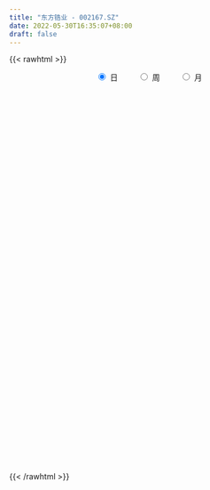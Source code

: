 ```yaml
---
title: "东方锆业 - 002167.SZ"
date: 2022-05-30T16:35:07+08:00
draft: false
---
```

{{< rawhtml >}}
    <div style="text-align: center">
        <label style="padding: 1rem;"><input style="margin-right: .5rem" type="radio" name="period" value="D" checked onclick="period_change(this)">日</label>
        <label style="padding: 1rem;"><input style="margin-right: .5rem" type="radio" name="period" value="W" onclick="period_change(this)">周</label>
        <label style="padding: 1rem;"><input style="margin-right: .5rem" type="radio" name="period" value="M" onclick="period_change(this)">月</label>
    </div>
    <div id="chart" style="height: 700px;"></div> 
    <script type="text/javascript">
        const D_v = [102888.5,166333.64,176492.17,161740.41,139243.75,132985.77,102648.41,131765.0,191194.33,110399.67,201382.57,309580.08,151859.54,124216.53,120190.53,452642.94,272900.36,184496.54,186409.84,132352.31,93066.01,156904.34,634974.0,771284.91,671378.03,530624.23,393101.54,263994.56,249555.63,455859.1,361084.21,291748.45,331563.28,478961.79,429939.29,344695.85,555218.4,614069.0,367512.76,248855.51,296310.24,322291.29,418579.46,448063.97,549780.6800000001,355819.23,643267.79,948718.54,747609.97,528162.33,406086.39,500642.64,445987.63,459347.58,629288.12,709796.47,909639.17,818984.4399999999,688096.58,689100.3,568799.0,452864.45,550611.9,373257.15,463519.18,315234.47,365603.56,281357.01,589001.0699999999,413391.01,501440.87,762750.11,618755.71,490587.25,582732.33,800293.99,1027914.1800000001,774373.75,484227.54,647903.27,670968.37,684960.03,600702.21,644616.62,552519.74,788054.67,772547.9,797924.24,1022706.1800000001,892520.02,545033.04,370572.89,380624.81,297862.68,292275.04,376428.86,413428.56,201909.38,186318.34,158510.78,195058.6,300105.47,252634.02,237151.75,280339.45,194611.69,253277.02,199855.97,263015.88,153372.92,182676.07,159468.5,131758.87,102437.94,160752.8,127444.17,144528.49,154720.41,136064.06,139987.75,125144.0,135904.15,188359.63,181648.97,144174.86,271089.33,337195.71,250425.83,232638.33,366417.35,273541.38,225761.52,166945.12,214007.59,190507.12,237823.61,232679.49,209532.76,171580.46,171067.3,127809.77,153554.23,175379.27,157888.69,181831.39,154991.91,178730.09,102230.77,182963.51,170545.13,89143.58,118388.22,96632.91,97978.15,78001.45,91258.96,123003.23,71509.35,117771.94,93208.19,75586.82,157199.91,130767.11,96437.76,91223.4,78864.22,118971.32,117130.38,67668.07,81645.68,88559.38,64833.27,61512.38,68400.12,101915.03,108325.37,123151.62,109832.89,110394.67,80319.46,73528.1,158978.32,104192.44,80279.0,153891.23,154803.88,180022.9,335250.33,192390.32,169499.48,112620.6,130422.69,174993.23,184315.24,129340.29,198949.2,182681.42,140046.57,102595.63,89370.76,154020.36,193158.06,153249.0,85502.98,91031.14,74143.57,83027.69,105343.0,103028.53,86331.97,68813.5,90186.34,70823.06,83692.05,80992.5,266419.4,186332.2,105670.94,89521.26,137836.07,105309.5,302177.37,164042.82,238288.19,233078.5,249561.8,121016.02,162670.43,152999.2,139731.3,198147.71,140038.24,127079.73,100654.0,107497.84,136754.36,140098.2,89670.32,67217.06,77657.36,104496.14,74306.87,83575.92,118938.43,363645.86,240932.41,126215.18,114892.0,90842.92,78582.5]
const D_histogram = [0.0,-0.007019943,-0.0014632609,0.0084973678,0.0117423119,0.0086665968,0.0043234026,-0.003149106,0.0050466597,0.0085819722,0.0121821992,0.0251792673,0.0248202545,0.0198812183,0.0173905245,0.0375851631,0.0466035158,0.04484693,0.0337739828,0.025023325,0.0117481574,0.0128988372,0.0504432345,0.112544459,0.1444058086,0.1559522123,0.1372122808,0.1065408712,0.0665651767,0.0482286788,0.0130358614,-0.0079326572,-0.0118484334,-0.0048436046,0.009926236,0.00260091,0.0264772041,0.0437091985,0.039819307,0.0151456652,0.0029547966,-0.0014179573,0.0172109363,0.0434974427,0.051408465,0.0479083875,0.0909371782,0.1536465145,0.1261363381,0.0655691399,0.0447439258,0.061943285,0.0566223687,0.0564813566,0.0952035595,0.1343395968,0.1930752605,0.2210095605,0.2149065421,0.1802797638,0.1374754404,0.0889234228,-0.0068373537,-0.0805652492,-0.1070786738,-0.1393792962,-0.1854216527,-0.1925684673,-0.1528247537,-0.1313747961,-0.1017943704,-0.044824034,-0.0246246794,-0.0354953657,-0.0403005025,-0.0001168192,-0.0525420987,-0.1224924863,-0.1567233374,-0.1389726376,-0.091169213,-0.0459727631,-0.011694749,0.0114168391,0.0237392523,0.0190265023,0.0076691867,-0.0206766336,-0.0064451509,-0.0728338862,-0.1797258355,-0.2581280826,-0.3395023003,-0.3653692421,-0.3625528566,-0.3359742125,-0.2906621518,-0.252551973,-0.2056999131,-0.1738629647,-0.1271828083,-0.0739945689,-0.0487028814,-0.0204130348,-0.0223129538,-0.0072468887,0.0087453828,0.0014855496,-0.0320964218,-0.0414142478,-0.0234537509,-0.0282125677,-0.029028697,-0.0227974447,-0.032845375,-0.0244154192,-0.0143627965,-0.0069782401,0.0060209378,0.0243967969,0.0304456949,0.0220000408,0.0412381434,0.057580106,0.0768625045,0.1082890903,0.1479858777,0.1617300576,0.1715202472,0.1938824209,0.1867724197,0.1719858589,0.1502182181,0.1274263962,0.1138314647,0.095605187,0.065002793,0.0549027815,0.0427413515,0.0368479135,0.0280881482,0.0249469505,0.006928047,-0.0028945312,-0.0223745379,-0.0519408765,-0.0638246501,-0.0721531946,-0.0725469293,-0.0926701787,-0.0990045085,-0.0852895006,-0.0722960603,-0.0628239515,-0.0508068869,-0.038985202,-0.0424948969,-0.0349115128,-0.0283512845,-0.0271788666,-0.0249157014,-0.0041617819,0.0028526026,-0.0010334243,-0.0006965479,-0.0015579692,-0.0101416954,-0.0294742909,-0.0429762656,-0.042445323,-0.0541097403,-0.0554524085,-0.0648068949,-0.0619523555,-0.0354994571,-0.0121539511,0.0214495021,0.046908469,0.0639065846,0.0681831108,0.070488172,0.0878686578,0.0938032677,0.0926771022,0.0990985412,0.0930955919,0.0934476635,0.0860643173,0.0797670401,0.074936975,0.0647271671,0.0585530723,0.0519078031,0.0337100791,0.0129776826,-0.0216878591,-0.0459890011,-0.0413553849,-0.0404326729,-0.0507265726,-0.0910081235,-0.1037321138,-0.0938128835,-0.0783037813,-0.067583718,-0.0641023179,-0.0607271336,-0.0568188701,-0.0469082691,-0.0381153722,-0.0393315692,-0.0262462203,-0.0201393138,-0.0122988262,0.0000743167,0.0197450631,0.0224919776,0.0023107444,0.0032727979,0.010409219,0.0222941397,0.0364814879,0.0493705502,0.07597392,0.0674857414,0.0194250648,-0.0120349654,-0.0709803668,-0.128585033,-0.1367260081,-0.1169547701,-0.0881166946,-0.0612883713,-0.0484735977,-0.0226673536,-0.0027829828,0.0155445272,0.027432803,0.035875717,0.0441874918,0.0557097019,0.0621313971,0.0693451792,0.0873682186,0.12123319,0.111283697,0.1054107327,0.1015222991,0.0892775295,0.0779771696]
const D_fast = [0.0,-0.0087749288,-0.0035840618,0.0085009087,0.0146814308,0.0137723649,0.0105100214,0.0022502363,0.0117076669,0.0173884725,0.0240342493,0.0433261342,0.049172185,0.0492034534,0.0510603908,0.0806513201,0.1013205517,0.1107756984,0.108146247,0.1056514204,0.0953132922,0.0996886813,0.1498438872,0.2400812265,0.3080440282,0.358578485,0.3741416237,0.3701054319,0.3467710316,0.3404917034,0.3085578514,0.2856061684,0.2787282838,0.2845222115,0.3017736111,0.2950985126,0.3255941077,0.3537534018,0.359818337,0.3389311115,0.327478942,0.3227516988,0.3456833266,0.3828441936,0.4036073322,0.4120843515,0.4778474367,0.5789684016,0.5829923097,0.5388173966,0.5291781639,0.5618633443,0.5706980202,0.5846773473,0.64720044,0.7199213766,0.8269258554,0.9101125455,0.9577361627,0.9681793252,0.959743862,0.9334227001,0.8359525852,0.7420833774,0.6888002843,0.6216548378,0.5292570682,0.4739681368,0.4755056619,0.4641119205,0.4682437536,0.5140080815,0.5280512663,0.5083067385,0.4934264761,0.5335809545,0.4680201504,0.3674466412,0.2940349558,0.2770424962,0.3020536176,0.3357568766,0.3671112035,0.3930770014,0.4113342277,0.4113781032,0.4019380843,0.3684231056,0.3810433005,0.2964460937,0.1446226856,0.0016884179,-0.164561375,-0.2817706273,-0.3695924559,-0.4270073649,-0.4543608422,-0.4793886566,-0.483961575,-0.4955903678,-0.4807059134,-0.4460163163,-0.4329003491,-0.4097137612,-0.4171919187,-0.4039375757,-0.3857589586,-0.3926474044,-0.4342534812,-0.4539248692,-0.44182781,-0.4536397687,-0.4617130723,-0.4611811811,-0.4794404552,-0.4771143542,-0.4706524305,-0.4650124342,-0.4505080219,-0.4260329635,-0.4123726419,-0.4153182857,-0.3857706472,-0.3550336582,-0.3165356336,-0.2580367752,-0.1813435183,-0.127166824,-0.0744965726,-0.0036637937,0.03591931,0.0641292139,0.0799161277,0.0889809048,0.1038438395,0.1095188586,0.0951671629,0.0987928467,0.0973167546,0.1006352949,0.0988975667,0.1019931066,0.0857062149,0.0751600039,0.0500863628,0.007534805,-0.0203051312,-0.0466719743,-0.0652024414,-0.1084932353,-0.1395786923,-0.1471860596,-0.1522666344,-0.1585005134,-0.1591851706,-0.1571097861,-0.1712432052,-0.1723876994,-0.1729152922,-0.178537591,-0.1825033511,-0.1627898771,-0.1550623419,-0.1592067249,-0.1590439854,-0.1602948991,-0.1714140491,-0.1981152174,-0.2223612585,-0.2324416466,-0.257633499,-0.2728392693,-0.2983954795,-0.311029029,-0.2934509948,-0.2731439766,-0.2341781478,-0.1969920637,-0.164017302,-0.142694998,-0.1227678938,-0.0834202436,-0.0540348168,-0.0319917068,-0.0007956324,0.0164753162,0.0401893037,0.0543220369,0.0679665197,0.0818706983,0.0878426822,0.0963068555,0.1026385371,0.0928683328,0.0753803569,0.0352928504,-0.0005055418,-0.0062107718,-0.015396228,-0.0383717709,-0.1014053527,-0.1400623715,-0.153596362,-0.1576632052,-0.1638390714,-0.1763832507,-0.1881898498,-0.1984863038,-0.2003027701,-0.2010387163,-0.2120878056,-0.2055640117,-0.2044919337,-0.1997261526,-0.1873344306,-0.1627274184,-0.1543575095,-0.1739610566,-0.1721808036,-0.1624420778,-0.1449836222,-0.121675902,-0.0964442021,-0.0508473523,-0.0424640956,-0.0856685059,-0.1201372775,-0.1968277706,-0.2865786951,-0.3289011722,-0.3383686267,-0.3315597249,-0.3200534944,-0.3193571202,-0.2992177145,-0.2800290894,-0.2578154476,-0.239068971,-0.2216571279,-0.2022984801,-0.1768488446,-0.1548943,-0.1303442232,-0.0904791291,-0.0263058602,-0.0084344289,0.0120452899,0.033537431,0.0436120438,0.0518059764]
const D_slow = [0.0,-0.0017549858,-0.002120801,0.000003541,0.0029391189,0.0051057681,0.0061866188,0.0053993423,0.0066610072,0.0088065003,0.0118520501,0.0181468669,0.0243519305,0.0293222351,0.0336698662,0.043066157,0.054717036,0.0659287685,0.0743722642,0.0806280954,0.0835651348,0.0867898441,0.0994006527,0.1275367675,0.1636382196,0.2026262727,0.2369293429,0.2635645607,0.2802058549,0.2922630246,0.2955219899,0.2935388256,0.2905767173,0.2893658161,0.2918473751,0.2924976026,0.2991169036,0.3100442033,0.31999903,0.3237854463,0.3245241454,0.3241696561,0.3284723902,0.3393467509,0.3521988671,0.364175964,0.3869102585,0.4253218872,0.4568559717,0.4732482567,0.4844342381,0.4999200593,0.5140756515,0.5281959907,0.5519968805,0.5855817798,0.6338505949,0.689102985,0.7428296205,0.7878995615,0.8222684216,0.8444992773,0.8427899389,0.8226486266,0.7958789581,0.7610341341,0.7146787209,0.6665366041,0.6283304156,0.5954867166,0.570038124,0.5588321155,0.5526759457,0.5438021042,0.5337269786,0.5336977738,0.5205622491,0.4899391275,0.4507582932,0.4160151338,0.3932228305,0.3817296398,0.3788059525,0.3816601623,0.3875949754,0.3923516009,0.3942688976,0.3890997392,0.3874884515,0.3692799799,0.3243485211,0.2598165004,0.1749409253,0.0835986148,-0.0070395993,-0.0910331525,-0.1636986904,-0.2268366836,-0.2782616619,-0.3217274031,-0.3535231052,-0.3720217474,-0.3841974677,-0.3893007264,-0.3948789649,-0.396690687,-0.3945043414,-0.394132954,-0.4021570594,-0.4125106214,-0.4183740591,-0.425427201,-0.4326843753,-0.4383837364,-0.4465950802,-0.452698935,-0.4562896341,-0.4580341941,-0.4565289597,-0.4504297604,-0.4428183367,-0.4373183265,-0.4270087906,-0.4126137641,-0.393398138,-0.3663258655,-0.329329396,-0.2888968816,-0.2460168198,-0.1975462146,-0.1508531097,-0.1078566449,-0.0703020904,-0.0384454914,-0.0099876252,0.0139136715,0.0301643698,0.0438900652,0.0545754031,0.0637873814,0.0708094185,0.0770461561,0.0787781679,0.0780545351,0.0724609006,0.0594756815,0.043519519,0.0254812203,0.007344488,-0.0158230567,-0.0405741838,-0.061896559,-0.079970574,-0.0956765619,-0.1083782836,-0.1181245841,-0.1287483084,-0.1374761866,-0.1445640077,-0.1513587244,-0.1575876497,-0.1586280952,-0.1579149445,-0.1581733006,-0.1583474376,-0.1587369299,-0.1612723537,-0.1686409265,-0.1793849929,-0.1899963236,-0.2035237587,-0.2173868608,-0.2335885845,-0.2490766734,-0.2579515377,-0.2609900255,-0.2556276499,-0.2439005327,-0.2279238866,-0.2108781089,-0.1932560658,-0.1712889014,-0.1478380845,-0.1246688089,-0.0998941736,-0.0766202757,-0.0532583598,-0.0317422805,-0.0118005204,0.0069337233,0.0231155151,0.0377537832,0.050730734,0.0591582537,0.0624026744,0.0569807096,0.0454834593,0.0351446131,0.0250364449,0.0123548017,-0.0103972292,-0.0363302576,-0.0597834785,-0.0793594238,-0.0962553534,-0.1122809328,-0.1274627162,-0.1416674337,-0.153394501,-0.1629233441,-0.1727562364,-0.1793177915,-0.1843526199,-0.1874273264,-0.1874087473,-0.1824724815,-0.1768494871,-0.176271801,-0.1754536015,-0.1728512968,-0.1672777619,-0.1581573899,-0.1458147523,-0.1268212723,-0.109949837,-0.1050935708,-0.1081023121,-0.1258474038,-0.1579936621,-0.1921751641,-0.2214138566,-0.2434430303,-0.2587651231,-0.2708835225,-0.2765503609,-0.2772461066,-0.2733599748,-0.2665017741,-0.2575328448,-0.2464859719,-0.2325585464,-0.2170256971,-0.1996894023,-0.1778473477,-0.1475390502,-0.119718126,-0.0933654428,-0.067984868,-0.0456654856,-0.0261711932]
const D_data = [['2021-05-19', 5.59, 5.6, 5.55, 5.65],['2021-05-20', 5.73, 5.49, 5.48, 5.9],['2021-05-21', 5.45, 5.64, 5.44, 5.83],['2021-05-24', 5.61, 5.74, 5.51, 5.77],['2021-05-25', 5.71, 5.7, 5.58, 5.75],['2021-05-26', 5.67, 5.63, 5.56, 5.69],['2021-05-27', 5.56, 5.6, 5.54, 5.65],['2021-05-28', 5.64, 5.53, 5.5, 5.75],['2021-05-31', 5.54, 5.73, 5.54, 5.79],['2021-06-01', 5.73, 5.71, 5.63, 5.75],['2021-06-02', 5.66, 5.74, 5.6, 5.86],['2021-06-03', 5.74, 5.92, 5.72, 6.07],['2021-06-04', 5.84, 5.81, 5.77, 5.92],['2021-06-07', 5.8, 5.76, 5.7, 5.84],['2021-06-08', 5.74, 5.79, 5.66, 5.83],['2021-06-09', 5.79, 6.15, 5.76, 6.36],['2021-06-10', 6.17, 6.13, 6.07, 6.24],['2021-06-11', 6.15, 6.06, 5.99, 6.16],['2021-06-15', 6.2, 5.95, 5.86, 6.28],['2021-06-16', 5.93, 5.96, 5.81, 6.0],['2021-06-17', 5.84, 5.87, 5.84, 5.92],['2021-06-18', 5.85, 6.04, 5.83, 6.1],['2021-06-21', 6.01, 6.64, 5.99, 6.64],['2021-06-22', 6.68, 7.3, 6.63, 7.3],['2021-06-23', 7.42, 7.3, 7.06, 7.48],['2021-06-24', 7.26, 7.31, 7.2, 7.67],['2021-06-25', 7.18, 7.06, 7.03, 7.37],['2021-06-28', 7.11, 6.91, 6.85, 7.18],['2021-06-29', 6.93, 6.71, 6.66, 6.93],['2021-06-30', 6.7, 6.91, 6.47, 6.96],['2021-07-01', 6.84, 6.62, 6.45, 6.84],['2021-07-02', 6.65, 6.69, 6.62, 6.84],['2021-07-05', 6.68, 6.87, 6.63, 6.89],['2021-07-06', 7.21, 7.05, 6.8, 7.39],['2021-07-07', 6.9, 7.25, 6.83, 7.4],['2021-07-08', 7.1, 7.04, 6.91, 7.19],['2021-07-09', 6.96, 7.53, 6.78, 7.6],['2021-07-12', 7.77, 7.63, 7.55, 7.91],['2021-07-13', 7.45, 7.48, 7.16, 7.55],['2021-07-14', 7.58, 7.21, 7.17, 7.58],['2021-07-15', 7.29, 7.32, 7.06, 7.46],['2021-07-16', 7.32, 7.42, 7.16, 7.61],['2021-07-19', 7.35, 7.8, 7.34, 7.89],['2021-07-20', 7.67, 8.09, 7.46, 8.17],['2021-07-21', 7.99, 8.04, 7.85, 8.5],['2021-07-22', 8.13, 8.0, 8.0, 8.3],['2021-07-23', 8.31, 8.8, 8.31, 8.8],['2021-07-26', 8.7, 9.49, 8.63, 9.68],['2021-07-27', 9.2, 8.63, 8.6, 9.58],['2021-07-28', 8.27, 8.12, 7.77, 8.46],['2021-07-29', 8.26, 8.51, 8.12, 8.6],['2021-07-30', 8.49, 9.09, 8.4, 9.17],['2021-08-02', 9.36, 8.96, 8.72, 9.45],['2021-08-03', 8.78, 9.13, 8.66, 9.37],['2021-08-04', 9.4, 9.86, 9.24, 9.86],['2021-08-05', 9.6, 10.25, 9.3, 10.8],['2021-08-06', 10.2, 10.98, 9.91, 11.26],['2021-08-09', 11.3, 11.09, 10.52, 11.55],['2021-08-10', 10.99, 11.0, 10.6, 11.38],['2021-08-11', 11.0, 10.8, 10.18, 11.1],['2021-08-12', 10.57, 10.73, 10.31, 11.0],['2021-08-13', 10.61, 10.62, 10.43, 11.0],['2021-08-16', 10.41, 9.79, 9.78, 10.58],['2021-08-17', 9.74, 9.69, 9.61, 10.09],['2021-08-18', 9.72, 10.05, 9.5, 10.12],['2021-08-19', 10.02, 9.83, 9.66, 10.02],['2021-08-20', 9.66, 9.42, 9.22, 9.75],['2021-08-23', 9.59, 9.71, 9.49, 9.77],['2021-08-24', 9.72, 10.34, 9.51, 10.37],['2021-08-25', 10.29, 10.25, 9.94, 10.39],['2021-08-26', 10.11, 10.48, 10.09, 10.65],['2021-08-27', 10.62, 11.08, 10.42, 11.22],['2021-08-30', 11.09, 10.88, 10.55, 11.17],['2021-08-31', 10.65, 10.57, 10.22, 10.69],['2021-09-01', 10.36, 10.65, 10.3, 11.11],['2021-09-02', 10.88, 11.37, 10.5, 11.68],['2021-09-03', 11.21, 10.23, 10.23, 11.95],['2021-09-06', 9.9, 9.68, 9.21, 9.9],['2021-09-07', 9.65, 9.8, 9.48, 9.95],['2021-09-08', 9.77, 10.35, 9.73, 10.63],['2021-09-09', 10.35, 10.87, 10.12, 11.25],['2021-09-10', 10.8, 11.09, 10.55, 11.29],['2021-09-13', 11.25, 11.2, 10.81, 11.35],['2021-09-14', 11.1, 11.27, 10.73, 11.49],['2021-09-15', 11.2, 11.3, 10.9, 11.57],['2021-09-16', 11.6, 11.18, 11.18, 11.98],['2021-09-17', 11.02, 11.12, 10.1, 11.65],['2021-09-22', 11.36, 10.85, 10.72, 11.75],['2021-09-23', 10.85, 11.39, 10.8, 11.94],['2021-09-24', 11.49, 10.26, 10.25, 11.49],['2021-09-27', 10.1, 9.23, 9.23, 10.1],['2021-09-28', 9.04, 8.95, 8.61, 9.13],['2021-09-29', 8.98, 8.27, 8.21, 9.0],['2021-09-30', 8.25, 8.41, 8.25, 8.5],['2021-10-08', 8.55, 8.42, 8.28, 8.74],['2021-10-11', 8.58, 8.51, 8.42, 8.73],['2021-10-12', 8.51, 8.67, 8.45, 8.94],['2021-10-13', 8.6, 8.56, 8.4, 8.74],['2021-10-14', 8.48, 8.68, 8.36, 8.74],['2021-10-15', 8.66, 8.51, 8.43, 8.66],['2021-10-18', 8.59, 8.74, 8.45, 8.77],['2021-10-19', 8.84, 8.96, 8.67, 9.1],['2021-10-20', 8.84, 8.72, 8.45, 8.84],['2021-10-21', 8.69, 8.82, 8.64, 8.95],['2021-10-22', 8.71, 8.44, 8.3, 8.77],['2021-10-25', 8.53, 8.62, 8.38, 8.66],['2021-10-26', 8.73, 8.66, 8.58, 8.86],['2021-10-27', 8.54, 8.34, 8.29, 8.68],['2021-10-28', 8.37, 7.83, 7.78, 8.38],['2021-10-29', 7.81, 7.93, 7.77, 7.99],['2021-11-01', 7.88, 8.21, 7.87, 8.28],['2021-11-02', 8.25, 7.88, 7.8, 8.25],['2021-11-03', 7.87, 7.83, 7.71, 7.95],['2021-11-04', 7.88, 7.85, 7.78, 7.91],['2021-11-05', 7.81, 7.55, 7.55, 7.85],['2021-11-08', 7.55, 7.69, 7.53, 7.72],['2021-11-09', 7.69, 7.68, 7.55, 7.72],['2021-11-10', 7.65, 7.62, 7.4, 7.65],['2021-11-11', 7.65, 7.68, 7.56, 7.71],['2021-11-12', 7.66, 7.78, 7.64, 7.82],['2021-11-15', 7.77, 7.65, 7.52, 7.77],['2021-11-16', 7.64, 7.42, 7.41, 7.64],['2021-11-17', 7.6, 7.76, 7.46, 7.81],['2021-11-18', 7.77, 7.8, 7.65, 7.89],['2021-11-19', 7.83, 7.93, 7.72, 7.94],['2021-11-22', 7.95, 8.24, 7.95, 8.4],['2021-11-23', 8.24, 8.59, 8.22, 8.59],['2021-11-24', 8.55, 8.49, 8.38, 8.66],['2021-11-25', 8.51, 8.6, 8.36, 8.64],['2021-11-26', 8.52, 8.96, 8.51, 8.96],['2021-11-29', 8.75, 8.76, 8.59, 8.84],['2021-11-30', 8.81, 8.73, 8.6, 8.89],['2021-12-01', 8.64, 8.66, 8.54, 8.75],['2021-12-02', 8.64, 8.63, 8.55, 8.88],['2021-12-03', 8.56, 8.74, 8.56, 8.86],['2021-12-06', 8.94, 8.68, 8.6, 8.94],['2021-12-07', 8.66, 8.46, 8.29, 8.82],['2021-12-08', 8.45, 8.66, 8.42, 8.86],['2021-12-09', 8.59, 8.62, 8.56, 8.82],['2021-12-10', 8.63, 8.69, 8.48, 8.73],['2021-12-13', 8.75, 8.65, 8.57, 8.76],['2021-12-14', 8.65, 8.72, 8.58, 8.82],['2021-12-15', 8.69, 8.5, 8.44, 8.76],['2021-12-16', 8.5, 8.54, 8.37, 8.61],['2021-12-17', 8.63, 8.34, 8.28, 8.64],['2021-12-20', 8.23, 8.06, 8.04, 8.33],['2021-12-21', 7.95, 8.13, 7.9, 8.17],['2021-12-22', 8.1, 8.07, 8.03, 8.17],['2021-12-23', 8.19, 8.09, 8.08, 8.33],['2021-12-24', 8.05, 7.72, 7.71, 8.09],['2021-12-27', 7.72, 7.74, 7.67, 7.82],['2021-12-28', 7.76, 7.93, 7.74, 7.93],['2021-12-29', 7.9, 7.92, 7.85, 8.02],['2021-12-30', 7.85, 7.87, 7.85, 7.97],['2021-12-31', 7.9, 7.9, 7.81, 7.91],['2022-01-04', 7.91, 7.91, 7.85, 7.97],['2022-01-05', 7.91, 7.69, 7.58, 7.94],['2022-01-06', 7.66, 7.79, 7.61, 7.82],['2022-01-07', 7.9, 7.77, 7.68, 7.99],['2022-01-10', 7.77, 7.68, 7.55, 7.77],['2022-01-11', 7.63, 7.66, 7.63, 7.8],['2022-01-12', 7.73, 7.92, 7.71, 7.94],['2022-01-13', 7.9, 7.8, 7.79, 8.07],['2022-01-14', 7.8, 7.65, 7.64, 7.81],['2022-01-17', 7.65, 7.67, 7.58, 7.69],['2022-01-18', 7.67, 7.63, 7.63, 7.73],['2022-01-19', 7.67, 7.48, 7.42, 7.67],['2022-01-20', 7.51, 7.23, 7.19, 7.57],['2022-01-21', 7.26, 7.16, 7.09, 7.28],['2022-01-24', 7.15, 7.24, 7.09, 7.36],['2022-01-25', 7.21, 6.99, 6.95, 7.27],['2022-01-26', 7.0, 7.01, 6.9, 7.1],['2022-01-27', 7.02, 6.8, 6.79, 7.04],['2022-01-28', 6.83, 6.85, 6.77, 6.95],['2022-02-07', 6.93, 7.15, 6.93, 7.19],['2022-02-08', 7.2, 7.19, 6.55, 7.21],['2022-02-09', 7.15, 7.44, 7.12, 7.44],['2022-02-10', 7.51, 7.49, 7.42, 7.66],['2022-02-11', 7.49, 7.51, 7.41, 7.6],['2022-02-14', 7.58, 7.43, 7.4, 7.58],['2022-02-15', 7.5, 7.45, 7.37, 7.5],['2022-02-16', 7.5, 7.73, 7.46, 7.8],['2022-02-17', 7.7, 7.7, 7.62, 7.78],['2022-02-18', 7.65, 7.68, 7.59, 7.76],['2022-02-21', 7.85, 7.85, 7.73, 7.9],['2022-02-22', 7.84, 7.76, 7.62, 7.86],['2022-02-23', 7.8, 7.89, 7.7, 8.02],['2022-02-24', 7.89, 7.84, 7.77, 8.12],['2022-02-25', 7.94, 7.88, 7.78, 8.02],['2022-02-28', 7.86, 7.93, 7.65, 7.97],['2022-03-01', 7.91, 7.88, 7.79, 7.91],['2022-03-02', 7.9, 7.94, 7.81, 8.0],['2022-03-03', 7.98, 7.95, 7.88, 8.05],['2022-03-04', 8.05, 7.78, 7.73, 8.09],['2022-03-07', 7.72, 7.67, 7.65, 7.95],['2022-03-08', 7.75, 7.35, 7.28, 7.77],['2022-03-09', 7.3, 7.3, 6.9, 7.44],['2022-03-10', 7.43, 7.58, 7.38, 7.62],['2022-03-11', 7.54, 7.52, 7.25, 7.54],['2022-03-14', 7.51, 7.32, 7.32, 7.57],['2022-03-15', 7.23, 6.75, 6.71, 7.3],['2022-03-16', 6.83, 6.87, 6.39, 6.89],['2022-03-17', 6.97, 7.06, 6.89, 7.19],['2022-03-18', 7.16, 7.12, 7.01, 7.16],['2022-03-21', 7.12, 7.06, 6.99, 7.17],['2022-03-22', 6.97, 6.94, 6.91, 7.03],['2022-03-23', 6.9, 6.89, 6.86, 6.97],['2022-03-24', 7.01, 6.85, 6.82, 7.03],['2022-03-25', 6.86, 6.9, 6.81, 7.07],['2022-03-28', 6.82, 6.88, 6.61, 6.92],['2022-03-29', 6.88, 6.72, 6.7, 6.91],['2022-03-30', 6.75, 6.88, 6.71, 6.89],['2022-03-31', 6.85, 6.8, 6.74, 6.87],['2022-04-01', 6.77, 6.82, 6.68, 6.87],['2022-04-06', 6.79, 6.9, 6.7, 6.91],['2022-04-07', 7.11, 7.06, 7.0, 7.24],['2022-04-08', 7.0, 6.9, 6.75, 7.04],['2022-04-11', 6.85, 6.55, 6.51, 6.85],['2022-04-12', 6.6, 6.74, 6.48, 6.75],['2022-04-13', 6.68, 6.82, 6.66, 7.0],['2022-04-14', 6.82, 6.92, 6.76, 6.93],['2022-04-15', 7.29, 7.02, 6.97, 7.37],['2022-04-18', 6.91, 7.09, 6.91, 7.16],['2022-04-19', 7.03, 7.4, 7.03, 7.44],['2022-04-20', 7.27, 7.05, 6.95, 7.29],['2022-04-21', 6.95, 6.42, 6.38, 7.03],['2022-04-22', 6.38, 6.4, 6.2, 6.44],['2022-04-25', 6.35, 5.76, 5.76, 6.35],['2022-04-26', 5.66, 5.36, 5.3, 5.71],['2022-04-27', 5.27, 5.67, 5.15, 5.69],['2022-04-28', 5.58, 5.92, 5.56, 6.15],['2022-04-29', 5.97, 6.05, 5.81, 6.1],['2022-05-05', 6.01, 6.08, 5.94, 6.19],['2022-05-06', 5.94, 5.93, 5.8, 6.02],['2022-05-09', 5.93, 6.13, 5.87, 6.19],['2022-05-10', 6.04, 6.13, 5.9, 6.14],['2022-05-11', 6.12, 6.18, 6.06, 6.35],['2022-05-12', 6.13, 6.16, 6.07, 6.26],['2022-05-13', 6.24, 6.16, 6.06, 6.24],['2022-05-16', 6.19, 6.2, 6.18, 6.29],['2022-05-17', 6.21, 6.3, 6.12, 6.33],['2022-05-18', 6.31, 6.3, 6.26, 6.37],['2022-05-19', 6.19, 6.37, 6.12, 6.39],['2022-05-20', 6.4, 6.61, 6.4, 6.63],['2022-05-23', 6.63, 7.01, 6.6, 7.27],['2022-05-24', 6.94, 6.6, 6.6, 7.05],['2022-05-25', 6.61, 6.68, 6.52, 6.77],['2022-05-26', 6.68, 6.75, 6.5, 6.81],['2022-05-27', 6.75, 6.67, 6.58, 6.79],['2022-05-30', 6.75, 6.68, 6.59, 6.75]]
const W_v = [1087465.29,1395446.3399999999,1897803.5800000001,2797693.0,1330336.05,1139137.4099999999,911735.04,1347652.05,2024054.71,1637245.04,694571.95,647410.9500000001,583057.7,338596.27,372600.72,327929.52,424518.66,385878.14,289461.17,219289.55,250928.27,175124.85,462733.92,230624.19,279698.54,441092.89,421530.86,334771.0,299384.16,201162.39,197441.36,439730.84,289578.74,446694.38,337357.27,322593.62,230896.01,672801.8600000001,463693.6900000001,345051.77,128165.8,255453.64,239797.56,284756.48,356845.36,344180.62,272696.74,253843.83,177111.91,291426.54,357622.8,253732.59,390494.1199999999,1504599.49,853520.33,424582.47,652567.91,299231.79,154724.69,165049.91,287703.42,145618.97,295161.07,246266.86,278440.27,310374.21,296799.05,395259.12,719098.95,373638.82,343864.81,148730.15,102492.53,108162.91,99914.66,537373.5499999999,418667.17,452883.48,302910.63,289369.92,601155.1900000001,1003908.8800000001,1797680.1699999999,723163.71,561688.63,402383.23,996115.73,1531565.7,3377223.7799999998,1114743.99,295597.05,596395.84,563311.84,798923.3300000001,1444655.5900000001,774202.72,2619271.6200000001,1806408.8,1013614.3900000001,1379522.24,1442684.01,540772.3300000001,313752.7,289483.63,736407.97,445554.9,536456.55,485880.14,634258.3499999999,618555.84,437674.1,317632.75,128546.5,232901.51,1005388.2500000001,572706.29,559200.6900000001,377079.19,711818.6200000001,328560.23,156491.95,256852.59,211245.38,310380.83,470898.79,375949.21,662288.24,482180.61,218512.11,512762.15,470145.5100000001,558782.59,1567729.78,707111.76,462375.98,400538.9300000001,633116.53,258649.43,505316.64,679374.26,314408.18,243740.94,129049.99,178282.51,248095.57,305461.77,319290.57,189867.79,241431.47,159636.73,271760.69,1054711.3599999999,1002829.5800000001,835965.4,1178097.1000000001,3484560.71,1135065.3400000001,1453383.4900000002,722177.63,700900.77,537917.04,257973.64,228274.85,119488.65,55252.54,264493.4,178639.24,181513.07,239872.6,404640.03,817336.3,787463.66,534167.1799999999,345962.97,307905.82,413834.6800000001,970065.8900000001,1408756.8899999999,544863.74,612908.8300000001,422311.17,304209.61,123078.19,203293.78,577918.5600000001,661817.83,999479.5600000001,504679.95,378896.65,256850.06,297521.07,306310.51,310870.87,233896.19,187229.29,842451.1,669849.42,668383.3400000001,964416.1900000001,1154446.8999999999,568732.5,3001362.71,1622241.95,2140378.6099999999,1849038.8,2415511.1299999999,3131219.8700000001,3154058.9699999997,3217844.7700000005,2068226.26,2547940.0699999998,3520283.4600000004,3262432.96,3358441.1400000001,2713150.4399999999,1594093.4199999999,292275.04,1336595.9199999999,1265289.29,1064133.48,737094.1799999999,702744.8799999999,775231.61,1457766.5499999998,1070762.73,1022683.6199999999,796463.35,789461.41,480144.31,403543.48,553199.79,473857.39,364950.83,553619.5800000001,497297.32,1016358.6600000001,771851.24,753613.11,675301.1599999999,456573.9300000001,399846.92,533744.1000000001,740515.14,1005987.3300000001,793586.88,227733.73,541237.78,458974.72,936528.37,78582.5]
const W_histogram = [0.0,0.0606267806,0.0793557195,0.113419068,0.116758967,0.1055062159,0.1218325606,0.1485678235,0.1449873567,0.1560861783,0.1250321684,0.0529460933,-0.0520488918,-0.1075920632,-0.1793988613,-0.2042576072,-0.3025825113,-0.3039026021,-0.2870561099,-0.2833027296,-0.2451872542,-0.2105860639,-0.1520798472,-0.0927979744,-0.0710257989,-0.1018231982,-0.1011823519,-0.1527535616,-0.2059189,-0.1655678026,-0.0932292123,-0.0095265146,0.0488530925,0.0894653287,0.0432181377,0.0246270714,-0.0165545323,-0.0122630107,-0.0447608512,-0.05511593,-0.063687437,-0.045019481,-0.0427013625,-0.0398061971,-0.0844736407,-0.0906861387,-0.1354429476,-0.1825583569,-0.2001863641,-0.2036954742,-0.1587781417,-0.1333640543,-0.0797210263,-0.0046332348,0.0621011072,0.0720965555,0.0892368753,0.080397424,0.0708707315,0.0689092854,0.0818461794,0.0879401077,0.0420000394,-0.0246687527,-0.0427047198,-0.0317684732,-0.021681016,0.0199420592,0.0516620509,0.0900724819,0.1100358664,0.1062906892,0.0972121647,0.0805779102,0.0796796879,0.1140370514,0.136522118,0.1481614631,0.1226989511,0.1311963891,0.1506621436,0.183935106,0.2562457185,0.2829175024,0.2929806336,0.2684641359,0.2695340026,0.296819503,0.3090734666,0.2148326445,0.1176439938,0.0279015928,-0.0397692586,-0.0631646117,-0.0242533669,-0.0280461468,0.0469569098,0.0658387763,0.0452142063,0.0863215586,-0.0040708317,-0.043863412,-0.0823020539,-0.102373234,-0.111561081,-0.1348895589,-0.1221547411,-0.1184759682,-0.0859346271,-0.0527672117,-0.0444383444,-0.0737111324,-0.0820915443,-0.0671779518,-0.0255292789,0.00203337,0.0142122447,0.0199070983,0.0109831609,-0.0136807198,-0.0392278698,-0.0383729384,-0.0432632333,-0.0379978525,-0.0125166199,0.0032684474,0.0159702773,0.0113592805,-0.0109071776,-0.0909108805,-0.104422837,-0.095096211,-0.0589634448,-0.0314013945,-0.0469606494,-0.0599068796,-0.0487021082,-0.050277923,-0.0149947965,-0.0305385835,-0.0330210725,-0.0437041876,-0.04163689,-0.0481839454,-0.0405319829,-0.0262036289,-0.0230600973,-0.0251246964,-0.0200773306,-0.0299364532,-0.0198356624,0.0195220939,0.0259702549,0.0477701728,0.1009149678,0.1426104089,0.13377553,0.16043601,0.1412106703,0.1264579728,0.0849994762,0.0613289026,0.0141706324,-0.008893386,-0.0124353871,-0.018843585,-0.0343275025,-0.0609917397,-0.0605797803,-0.0366987411,-0.0005523303,0.0126702335,0.0178224903,-0.006644988,-0.0075364668,-0.0018833521,0.0311922695,0.0234912708,0.0065368501,-0.0032182001,-0.0315546493,-0.0814673759,-0.0878564926,-0.0645161533,-0.044040113,-0.0110161322,0.0192321182,0.0180313252,0.0118187943,0.0014873836,0.0082578376,0.0138864899,0.0114528266,0.0040673334,0.0137394945,0.0361174235,0.049249259,0.0487652375,0.0645501769,0.0876430604,0.0966753291,0.162571218,0.1715766658,0.221280522,0.2327566702,0.3142286526,0.3650243275,0.4952061919,0.5236030147,0.4319141022,0.4512983605,0.3780740391,0.358909492,0.3208465129,0.2154046922,0.0095881153,-0.1296731676,-0.2145176107,-0.270528844,-0.3329949607,-0.3871770372,-0.3935152939,-0.3737422216,-0.281628233,-0.228131319,-0.1902742757,-0.1829161546,-0.2118737583,-0.2105383151,-0.2095893996,-0.2078166224,-0.2287592762,-0.2508331054,-0.2099839535,-0.1626293355,-0.1113944297,-0.0793046617,-0.0709269687,-0.0866235335,-0.1049019248,-0.1146668058,-0.1081115172,-0.088871587,-0.1097122729,-0.1371013838,-0.1521685936,-0.1360398211,-0.0868535599,-0.0442168623,-0.0110104946]
const W_fast = [0.0,0.0757834758,0.1143513446,0.17676946,0.2092991008,0.2244229037,0.2712073885,0.3350846073,0.3677509797,0.4178713458,0.418075378,0.3592258262,0.2412186182,0.158777431,0.0421209176,-0.0338022301,-0.207772762,-0.2850685034,-0.3399860386,-0.4070583407,-0.4302396789,-0.4482850046,-0.4277987497,-0.3917163705,-0.3877006447,-0.4439538436,-0.4686085853,-0.5583681853,-0.6630132488,-0.6640541019,-0.6150228148,-0.5337017458,-0.4631088655,-0.4001302971,-0.4355729537,-0.4480072522,-0.4933274889,-0.49210172,-0.5357897732,-0.5599238346,-0.5844172008,-0.5770041151,-0.5853613372,-0.5924177211,-0.6582035748,-0.6870876076,-0.7657051534,-0.8584601519,-0.9261347501,-0.9805677288,-0.9753449317,-0.9832718578,-0.9495590865,-0.8756296037,-0.7933699849,-0.7653503977,-0.7259008591,-0.7146409543,-0.706449964,-0.6911840887,-0.6577856498,-0.6297066946,-0.6651467531,-0.7379827333,-0.7666948805,-0.7637007521,-0.7590335489,-0.712424959,-0.6677894545,-0.6068609031,-0.5593885519,-0.5365610568,-0.5213365401,-0.5178263171,-0.4988046175,-0.435937991,-0.3793223949,-0.3306426841,-0.3254304584,-0.284133923,-0.2270026327,-0.1477458937,-0.0113738516,0.0860273079,0.1693355975,0.2119351338,0.2803885011,0.3818788773,0.4714012076,0.4308685466,0.3630908943,0.2803238915,0.2027107254,0.1635242194,0.1963721225,0.1855678059,0.2723100899,0.3076516505,0.2983306321,0.361018374,0.2696082758,0.2188498425,0.1598356871,0.1141711986,0.0770930813,0.0200422136,0.0022383462,-0.023701873,-0.0126441886,0.0073314238,0.0045507051,-0.0431498661,-0.0720531641,-0.0739340595,-0.0386677063,-0.0105967149,0.005135221,0.0158068491,0.0096287019,-0.0184553587,-0.0538094762,-0.0625477793,-0.0782538826,-0.0824879648,-0.0601358872,-0.0435337081,-0.0268393089,-0.0286104855,-0.053603738,-0.1563351611,-0.1959528268,-0.2104002536,-0.1890083486,-0.1692966469,-0.1965960642,-0.2245190143,-0.2254897699,-0.2396350654,-0.2081006381,-0.2312790709,-0.242016828,-0.2636259901,-0.271967915,-0.2905609567,-0.29304199,-0.2852645432,-0.287886036,-0.2962318091,-0.296203776,-0.3135470118,-0.3084051367,-0.2641668568,-0.2512261321,-0.217483671,-0.1391101341,-0.0617620908,-0.0371530872,0.0296163953,0.0456937232,0.0625555189,0.0423468914,0.0340085434,-0.0096070688,-0.0348944336,-0.0415452815,-0.0526643756,-0.0767301687,-0.1186423409,-0.1333753266,-0.1186689727,-0.0826606444,-0.0662705223,-0.0566626429,-0.0827913682,-0.0855669637,-0.080384687,-0.039510998,-0.041339179,-0.0566593872,-0.0672189875,-0.1034440989,-0.1737236695,-0.2020769094,-0.1948656084,-0.1853995964,-0.1551296486,-0.1200733687,-0.1167663304,-0.1200241627,-0.1299837275,-0.1211488141,-0.1120485393,-0.111618996,-0.1179876558,-0.1048806211,-0.0734733362,-0.048029186,-0.0363218982,-0.0043994145,0.0406042341,0.073805335,0.1803440285,0.2322436427,0.3372676295,0.4069329452,0.5669620907,0.7090138475,0.9629972598,1.1222948363,1.1385844494,1.2707932979,1.2920874863,1.3626503121,1.4047989613,1.3532083136,1.1497887656,0.9781091907,0.839635345,0.7159919007,0.5702770438,0.419300708,0.3145836278,0.2409211447,0.2626280751,0.2590921593,0.2493806338,0.2110097162,0.1290836729,0.0777845373,0.026336103,-0.0238452755,-0.1019777484,-0.1867598539,-0.1984066904,-0.1917094063,-0.1683231079,-0.1560595053,-0.1654135545,-0.2027660027,-0.2472698751,-0.2857014576,-0.3061740483,-0.3091520148,-0.357420769,-0.4190852258,-0.472194584,-0.4900757668,-0.4626028956,-0.4310204136,-0.4005666695]
const W_slow = [0.0,0.0151566952,0.034995625,0.063350392,0.0925401338,0.1189166878,0.1493748279,0.1865167838,0.222763623,0.2617851675,0.2930432096,0.306279733,0.29326751,0.2663694942,0.2215197789,0.1704553771,0.0948097493,0.0188340987,-0.0529299287,-0.1237556111,-0.1850524247,-0.2376989407,-0.2757189025,-0.2989183961,-0.3166748458,-0.3421306453,-0.3674262333,-0.4056146237,-0.4570943487,-0.4984862994,-0.5217936025,-0.5241752311,-0.511961958,-0.4895956258,-0.4787910914,-0.4726343236,-0.4767729566,-0.4798387093,-0.4910289221,-0.5048079046,-0.5207297638,-0.5319846341,-0.5426599747,-0.552611524,-0.5737299342,-0.5964014688,-0.6302622057,-0.675901795,-0.725948386,-0.7768722546,-0.81656679,-0.8499078036,-0.8698380601,-0.8709963689,-0.8554710921,-0.8374469532,-0.8151377344,-0.7950383784,-0.7773206955,-0.7600933741,-0.7396318293,-0.7176468023,-0.7071467925,-0.7133139807,-0.7239901606,-0.7319322789,-0.7373525329,-0.7323670181,-0.7194515054,-0.6969333849,-0.6694244183,-0.642851746,-0.6185487048,-0.5984042273,-0.5784843053,-0.5499750425,-0.515844513,-0.4788041472,-0.4481294094,-0.4153303121,-0.3776647762,-0.3316809997,-0.2676195701,-0.1968901945,-0.1236450361,-0.0565290021,0.0108544985,0.0850593743,0.1623277409,0.2160359021,0.2454469005,0.2524222987,0.242479984,0.2266888311,0.2206254894,0.2136139527,0.2253531801,0.2418128742,0.2531164258,0.2746968154,0.2736791075,0.2627132545,0.242137741,0.2165444325,0.1886541623,0.1549317726,0.1243930873,0.0947740952,0.0732904385,0.0600986355,0.0489890494,0.0305612663,0.0100383803,-0.0067561077,-0.0131384274,-0.0126300849,-0.0090770237,-0.0041002492,-0.0013544589,-0.0047746389,-0.0145816064,-0.0241748409,-0.0349906493,-0.0444901124,-0.0476192674,-0.0468021555,-0.0428095862,-0.039969766,-0.0426965604,-0.0654242806,-0.0915299898,-0.1153040426,-0.1300449038,-0.1378952524,-0.1496354148,-0.1646121347,-0.1767876617,-0.1893571425,-0.1931058416,-0.2007404875,-0.2089957556,-0.2199218025,-0.230331025,-0.2423770113,-0.2525100071,-0.2590609143,-0.2648259386,-0.2711071127,-0.2761264454,-0.2836105587,-0.2885694743,-0.2836889508,-0.277196387,-0.2652538438,-0.2400251019,-0.2043724997,-0.1709286172,-0.1308196147,-0.0955169471,-0.0639024539,-0.0426525848,-0.0273203592,-0.0237777011,-0.0260010476,-0.0291098944,-0.0338207906,-0.0424026663,-0.0576506012,-0.0727955463,-0.0819702315,-0.0821083141,-0.0789407557,-0.0744851332,-0.0761463802,-0.0780304969,-0.0785013349,-0.0707032675,-0.0648304498,-0.0631962373,-0.0640007873,-0.0718894497,-0.0922562936,-0.1142204168,-0.1303494551,-0.1413594834,-0.1441135164,-0.1393054869,-0.1347976556,-0.131842957,-0.1314711111,-0.1294066517,-0.1259350292,-0.1230718226,-0.1220549892,-0.1186201156,-0.1095907597,-0.097278445,-0.0850871356,-0.0689495914,-0.0470388263,-0.022869994,0.0177728105,0.0606669769,0.1159871074,0.174176275,0.2527334381,0.34398952,0.467791068,0.5986918217,0.7066703472,0.8194949373,0.9140134471,1.0037408201,1.0839524483,1.1378036214,1.1402006502,1.1077823583,1.0541529557,0.9865207447,0.9032720045,0.8064777452,0.7080989217,0.6146633663,0.5442563081,0.4872234783,0.4396549094,0.3939258708,0.3409574312,0.2883228524,0.2359255025,0.1839713469,0.1267815279,0.0640732515,0.0115772631,-0.0290800708,-0.0569286782,-0.0767548436,-0.0944865858,-0.1161424692,-0.1423679504,-0.1710346518,-0.1980625311,-0.2202804278,-0.2477084961,-0.281983842,-0.3200259904,-0.3540359457,-0.3757493357,-0.3868035512,-0.3895561749]
const W_data = [['2017-07-21', 11.51, 11.18, 10.4, 11.6],['2017-07-28', 11.35, 12.13, 11.12, 12.2],['2017-08-04', 12.04, 11.88, 11.77, 12.68],['2017-08-11', 11.73, 12.3, 11.68, 13.9],['2017-08-18', 12.25, 12.12, 11.87, 12.75],['2017-08-25', 12.09, 12.02, 11.87, 12.92],['2017-09-01', 12.0, 12.49, 11.88, 12.65],['2017-09-08', 12.53, 12.87, 12.08, 12.89],['2017-09-15', 12.72, 12.7, 12.58, 13.79],['2017-09-22', 12.7, 13.06, 12.6, 13.77],['2017-09-29', 12.98, 12.63, 12.31, 12.98],['2017-10-13', 12.83, 11.95, 11.75, 12.88],['2017-10-20', 12.0, 11.1, 10.85, 12.14],['2017-10-27', 11.2, 11.26, 11.08, 11.53],['2017-11-03', 11.27, 10.63, 10.58, 11.32],['2017-11-10', 10.63, 10.83, 10.58, 11.2],['2017-11-17', 10.85, 9.39, 9.33, 10.86],['2017-11-24', 9.56, 10.1, 9.18, 10.33],['2017-12-01', 10.17, 10.13, 9.82, 10.46],['2017-12-08', 10.16, 9.78, 9.4, 10.23],['2017-12-15', 9.9, 10.09, 9.77, 10.24],['2017-12-22', 10.09, 10.03, 9.76, 10.15],['2017-12-29', 10.04, 10.4, 10.0, 10.67],['2018-01-05', 10.4, 10.59, 10.31, 10.75],['2018-01-12', 10.54, 10.23, 10.2, 10.73],['2018-01-19', 10.13, 9.43, 9.16, 10.22],['2018-01-26', 9.38, 9.61, 9.26, 9.98],['2018-02-02', 9.65, 8.66, 8.19, 9.85],['2018-02-09', 8.41, 8.15, 7.9, 8.89],['2018-02-14', 8.15, 9.07, 8.15, 9.15],['2018-02-23', 9.09, 9.6, 9.08, 9.76],['2018-03-02', 9.58, 10.05, 9.58, 10.15],['2018-03-09', 10.1, 10.06, 9.82, 10.28],['2018-03-16', 10.1, 10.09, 9.81, 10.6],['2018-03-23', 10.08, 8.97, 8.77, 10.08],['2018-03-30', 8.8, 9.1, 8.58, 9.27],['2018-04-04', 9.09, 8.59, 8.52, 9.23],['2018-04-13', 8.52, 8.98, 8.48, 9.6],['2018-04-20', 8.93, 8.35, 8.3, 9.07],['2018-04-27', 8.35, 8.4, 7.91, 8.58],['2018-05-04', 8.4, 8.25, 8.05, 8.44],['2018-05-11', 8.29, 8.5, 8.22, 8.54],['2018-05-18', 8.52, 8.24, 8.19, 8.6],['2018-05-25', 8.29, 8.15, 7.95, 8.46],['2018-06-01', 8.09, 7.31, 7.21, 8.09],['2018-06-08', 7.31, 7.5, 7.12, 7.83],['2018-06-15', 7.44, 6.7, 6.68, 7.57],['2018-06-22', 6.4, 6.2, 5.91, 6.54],['2018-06-29', 6.25, 6.14, 5.88, 6.26],['2018-07-06', 6.14, 5.99, 5.87, 6.31],['2018-07-13', 5.99, 6.45, 5.99, 6.6],['2018-07-20', 6.35, 6.16, 6.04, 6.36],['2018-07-27', 6.12, 6.52, 6.11, 6.77],['2018-08-03', 6.5, 6.98, 6.41, 7.69],['2018-08-10', 6.71, 7.16, 6.47, 7.47],['2018-08-17', 7.13, 6.59, 6.3, 7.17],['2018-08-24', 6.8, 6.7, 6.7, 7.36],['2018-08-31', 6.65, 6.35, 6.34, 6.93],['2018-09-07', 6.31, 6.24, 6.11, 6.52],['2018-09-14', 6.25, 6.25, 6.14, 6.36],['2018-09-21', 6.2, 6.42, 5.96, 6.7],['2018-09-28', 6.36, 6.35, 6.12, 6.39],['2018-10-12', 6.23, 5.54, 5.21, 6.41],['2018-10-19', 5.54, 4.88, 4.63, 5.6],['2018-10-26', 4.88, 5.13, 4.86, 5.3],['2018-11-02', 5.13, 5.34, 4.93, 5.37],['2018-11-09', 5.32, 5.26, 5.19, 5.51],['2018-11-16', 5.27, 5.69, 5.25, 5.73],['2018-11-23', 5.69, 5.69, 5.63, 6.57],['2018-11-30', 5.62, 5.92, 5.6, 6.15],['2018-12-07', 6.1, 5.83, 5.8, 6.18],['2018-12-14', 5.76, 5.57, 5.57, 5.91],['2018-12-21', 5.57, 5.46, 5.43, 5.65],['2018-12-28', 5.45, 5.28, 5.11, 5.49],['2019-01-04', 5.29, 5.41, 5.15, 5.44],['2019-01-11', 5.42, 5.94, 5.42, 6.01],['2019-01-18', 5.9, 5.97, 5.85, 6.15],['2019-01-25', 5.95, 5.97, 5.84, 6.39],['2019-02-01', 6.01, 5.51, 5.29, 6.2],['2019-02-15', 5.5, 5.93, 5.46, 6.02],['2019-02-22', 5.93, 6.2, 5.93, 6.28],['2019-03-01', 6.33, 6.6, 6.2, 6.79],['2019-03-08', 6.96, 7.51, 6.73, 8.4],['2019-03-15', 7.44, 7.39, 7.1, 7.85],['2019-03-22', 7.51, 7.49, 7.31, 8.1],['2019-03-29', 7.3, 7.23, 7.01, 7.7],['2019-04-04', 7.29, 7.7, 7.27, 7.8],['2019-04-12', 7.78, 8.34, 7.25, 8.34],['2019-04-19', 8.5, 8.52, 8.21, 9.5],['2019-04-26', 8.5, 7.2, 7.2, 8.54],['2019-04-30', 6.8, 6.81, 6.57, 7.06],['2019-05-10', 6.6, 6.49, 6.13, 6.69],['2019-05-17', 6.45, 6.37, 6.25, 6.85],['2019-05-24', 6.35, 6.67, 6.17, 7.14],['2019-05-31', 6.64, 7.49, 6.63, 7.72],['2019-06-06', 7.54, 7.06, 6.84, 7.54],['2019-06-14', 7.07, 8.28, 6.85, 8.83],['2019-06-21', 8.15, 7.91, 7.41, 8.25],['2019-06-28', 7.9, 7.49, 7.37, 8.09],['2019-07-05', 7.53, 8.41, 7.53, 8.67],['2019-07-12', 8.15, 6.7, 6.69, 8.15],['2019-07-19', 6.74, 7.0, 6.58, 7.19],['2019-07-26', 6.92, 6.79, 6.6, 6.99],['2019-08-02', 6.85, 6.82, 6.62, 6.89],['2019-08-09', 6.8, 6.82, 6.55, 7.12],['2019-08-16', 6.7, 6.48, 6.38, 6.84],['2019-08-23', 6.53, 6.82, 6.44, 6.97],['2019-08-30', 6.8, 6.67, 6.67, 7.17],['2019-09-06', 6.68, 7.06, 6.68, 7.14],['2019-09-12', 7.12, 7.2, 7.02, 7.41],['2019-09-20', 7.18, 6.97, 6.82, 7.25],['2019-09-27', 6.92, 6.4, 6.37, 6.92],['2019-09-30', 6.72, 6.5, 6.49, 6.9],['2019-10-11', 6.49, 6.75, 6.4, 6.87],['2019-10-18', 6.79, 7.2, 6.78, 7.39],['2019-10-25', 7.23, 7.2, 6.96, 7.25],['2019-11-01', 7.06, 7.12, 6.98, 7.36],['2019-11-08', 7.12, 7.1, 6.66, 7.15],['2019-11-15', 7.1, 6.92, 6.43, 7.47],['2019-11-22', 7.0, 6.63, 6.59, 7.04],['2019-11-29', 6.6, 6.46, 6.42, 6.69],['2019-12-06', 6.48, 6.69, 6.38, 6.88],['2019-12-13', 6.69, 6.57, 6.48, 6.75],['2019-12-20', 6.58, 6.66, 6.51, 6.8],['2019-12-27', 6.65, 6.97, 6.51, 7.19],['2020-01-03', 6.97, 6.95, 6.92, 7.07],['2020-01-10', 6.94, 6.99, 6.93, 7.26],['2020-01-17', 7.0, 6.8, 6.8, 7.25],['2020-01-23', 6.82, 6.5, 6.47, 6.86],['2020-02-07', 5.85, 5.45, 5.21, 5.85],['2020-02-14', 5.44, 5.94, 5.36, 6.04],['2020-02-21', 5.94, 6.12, 5.9, 6.32],['2020-02-28', 6.13, 6.5, 6.0, 6.84],['2020-03-06', 6.56, 6.51, 6.38, 6.89],['2020-03-13', 6.4, 5.95, 5.53, 6.49],['2020-03-20', 6.02, 5.84, 5.4, 6.1],['2020-03-27', 5.75, 6.07, 5.61, 6.42],['2020-04-03', 5.93, 5.87, 5.7, 5.96],['2020-04-10', 5.93, 6.37, 5.84, 6.55],['2020-04-17', 6.37, 5.74, 5.73, 6.55],['2020-04-24', 5.74, 5.8, 5.7, 5.99],['2020-04-30', 5.77, 5.6, 5.2, 5.8],['2020-05-08', 5.55, 5.67, 5.53, 5.88],['2020-05-15', 5.69, 5.48, 5.46, 5.73],['2020-05-22', 5.49, 5.59, 5.33, 5.65],['2020-05-29', 5.65, 5.67, 5.41, 5.78],['2020-06-05', 5.65, 5.52, 5.48, 5.76],['2020-06-12', 5.53, 5.4, 5.35, 5.57],['2020-06-19', 5.4, 5.44, 5.35, 5.49],['2020-06-24', 5.44, 5.18, 5.17, 5.45],['2020-07-03', 5.17, 5.37, 5.12, 5.45],['2020-07-10', 5.4, 5.83, 5.4, 6.11],['2020-07-17', 5.8, 5.52, 5.45, 6.34],['2020-07-24', 5.55, 5.78, 5.55, 6.13],['2020-07-31', 5.84, 6.4, 5.65, 6.4],['2020-08-07', 6.79, 6.58, 6.49, 7.54],['2020-08-14', 6.52, 6.12, 5.99, 6.73],['2020-08-21', 6.13, 6.71, 6.09, 7.17],['2020-08-28', 6.61, 6.26, 6.13, 6.8],['2020-09-04', 6.22, 6.32, 6.11, 6.8],['2020-09-11', 6.26, 5.91, 5.75, 6.45],['2020-09-18', 5.91, 6.01, 5.8, 6.06],['2020-09-25', 6.01, 5.55, 5.53, 6.09],['2020-09-30', 5.85, 5.66, 5.57, 5.85],['2020-10-09', 5.71, 5.82, 5.71, 5.86],['2020-10-16', 5.84, 5.74, 5.72, 6.02],['2020-10-23', 5.74, 5.54, 5.53, 5.81],['2020-10-30', 5.54, 5.24, 5.2, 5.55],['2020-11-06', 5.24, 5.45, 5.12, 5.54],['2020-11-13', 5.49, 5.76, 5.42, 5.88],['2020-11-20', 5.73, 6.05, 5.63, 6.15],['2020-11-27', 6.08, 5.89, 5.78, 6.3],['2020-12-04', 5.89, 5.84, 5.7, 6.08],['2020-12-11', 5.85, 5.41, 5.38, 5.86],['2020-12-18', 5.38, 5.62, 5.32, 5.67],['2020-12-25', 5.57, 5.7, 5.35, 5.78],['2020-12-31', 5.72, 6.15, 5.6, 6.22],['2021-01-08', 6.06, 5.72, 5.48, 6.48],['2021-01-15', 5.79, 5.54, 5.38, 5.83],['2021-01-22', 5.57, 5.55, 5.41, 6.0],['2021-01-29', 5.52, 5.19, 5.13, 5.66],['2021-02-05', 5.11, 4.65, 4.59, 5.11],['2021-02-10', 4.65, 4.96, 4.6, 5.01],['2021-02-19', 5.04, 5.3, 5.04, 5.31],['2021-02-26', 5.41, 5.32, 5.22, 5.8],['2021-03-05', 5.32, 5.58, 5.27, 5.85],['2021-03-12', 5.65, 5.7, 5.33, 5.9],['2021-03-19', 5.64, 5.38, 5.35, 5.76],['2021-03-26', 5.37, 5.29, 5.06, 5.45],['2021-04-02', 5.25, 5.18, 5.09, 5.32],['2021-04-09', 5.17, 5.37, 5.17, 5.59],['2021-04-16', 5.28, 5.38, 5.12, 5.52],['2021-04-23', 5.34, 5.28, 5.23, 5.5],['2021-04-30', 5.28, 5.18, 5.1, 5.42],['2021-05-07', 5.19, 5.39, 5.19, 5.48],['2021-05-14', 5.43, 5.64, 5.39, 5.98],['2021-05-21', 5.5, 5.64, 5.43, 5.9],['2021-05-28', 5.61, 5.53, 5.5, 5.77],['2021-06-04', 5.54, 5.81, 5.54, 6.07],['2021-06-11', 5.8, 6.06, 5.66, 6.36],['2021-06-18', 6.2, 6.04, 5.81, 6.28],['2021-06-25', 6.01, 7.06, 5.99, 7.67],['2021-07-02', 7.11, 6.69, 6.45, 7.18],['2021-07-09', 6.68, 7.53, 6.63, 7.6],['2021-07-16', 7.77, 7.42, 7.06, 7.91],['2021-07-23', 7.35, 8.8, 7.34, 8.8],['2021-07-30', 8.7, 9.09, 7.77, 9.68],['2021-08-06', 9.36, 10.98, 8.66, 11.26],['2021-08-13', 11.3, 10.62, 10.18, 11.55],['2021-08-20', 10.41, 9.42, 9.22, 10.58],['2021-08-27', 9.59, 11.08, 9.49, 11.22],['2021-09-03', 11.09, 10.23, 10.22, 11.95],['2021-09-10', 9.9, 11.09, 9.21, 11.29],['2021-09-17', 11.25, 11.12, 10.1, 11.98],['2021-09-24', 11.36, 10.26, 10.25, 11.94],['2021-09-30', 10.1, 8.41, 8.21, 10.1],['2021-10-08', 8.55, 8.42, 8.28, 8.74],['2021-10-15', 8.58, 8.51, 8.36, 8.94],['2021-10-22', 8.59, 8.44, 8.3, 9.1],['2021-10-29', 8.53, 7.93, 7.77, 8.86],['2021-11-05', 7.88, 7.55, 7.55, 8.28],['2021-11-12', 7.55, 7.78, 7.4, 7.82],['2021-11-19', 7.77, 7.93, 7.41, 7.94],['2021-11-26', 7.95, 8.96, 7.95, 8.96],['2021-12-03', 8.75, 8.74, 8.54, 8.89],['2021-12-10', 8.94, 8.69, 8.29, 8.94],['2021-12-17', 8.75, 8.34, 8.28, 8.82],['2021-12-24', 8.23, 7.72, 7.71, 8.33],['2021-12-31', 7.72, 7.9, 7.67, 8.02],['2022-01-07', 7.91, 7.77, 7.58, 7.99],['2022-01-14', 7.77, 7.65, 7.55, 8.07],['2022-01-21', 7.65, 7.16, 7.09, 7.73],['2022-01-28', 7.15, 6.85, 6.77, 7.36],['2022-02-11', 6.93, 7.51, 6.55, 7.66],['2022-02-18', 7.58, 7.68, 7.37, 7.8],['2022-02-25', 7.85, 7.88, 7.62, 8.12],['2022-03-04', 7.86, 7.78, 7.65, 8.09],['2022-03-11', 7.72, 7.52, 6.9, 7.95],['2022-03-18', 7.51, 7.12, 6.39, 7.57],['2022-03-25', 7.12, 6.9, 6.81, 7.17],['2022-04-01', 6.82, 6.82, 6.61, 6.92],['2022-04-08', 6.79, 6.9, 6.7, 7.24],['2022-04-15', 6.85, 7.02, 6.48, 7.37],['2022-04-22', 6.91, 6.4, 6.2, 7.44],['2022-04-29', 6.35, 6.05, 5.15, 6.35],['2022-05-06', 6.01, 5.93, 5.8, 6.19],['2022-05-13', 5.93, 6.16, 5.87, 6.35],['2022-05-20', 6.19, 6.61, 6.12, 6.63],['2022-05-27', 6.63, 6.67, 6.5, 7.27],['2022-06-02', 6.75, 6.68, 6.59, 6.75]]
const M_v = [288380.9199999999,129269.05,49242.38,100107.93,116548.26,33882.78,238316.5000000001,141007.06,77025.51,198096.52,94524.71,33479.18,61743.19,42942.53,73486.42,211477.76,178192.23,225300.46,467817.53,326720.1800000001,190974.23,238670.58,472186.28,277119.62,396866.96,396919.04,260239.0,136866.79,295699.85,148293.15,715665.55,730000.5699999999,530588.9,1139539.6099999999,1788468.9600000004,2103123.4500000002,1699266.7599999995,1683611.4299999997,2112878.7000000002,1172081.95,858654.5499999998,755720.0100000001,1597659.27,1352564.1699999999,1033665.0300000003,1115742.5700000001,921426.4500000001,499505.49,427081.99,299786.11,422125.33,384598.91,364136.5699999999,609054.5699999998,523772.0300000001,178178.09,470095.36,854266.02,885221.0399999999,764092.97,1158763.8099999998,793161.6400000001,902807.1099999999,1956576.8699999999,2069958.1799999992,993572.62,2405085.6199999996,2684179.9600000004,1116923.47,1298015.0399999998,2537910.0899999994,1046602.54,1602817.6000000001,774553.2000000001,960018.0999999999,5810865.0000000009,3282973.8900000006,3427938.5399999996,2128715.8600000003,3848699.9199999999,3247062.4899999998,3148150.3300000001,1289401.21,6927491.5200000005,7659410.0699999994,5146152.2799999993,6347316.7800000012,6870838.8799999999,7438422.54,4902604.1899999995,6079666.8599999985,7564545.6799999988,8241073.0399999991,5465639.620000002,3819336.4399999999,5981915.3000000017,3864277.9600000004,2441638.71,7572317.2000000002,4750890.5999999996,2718064.1599999997,2003337.77,4025895.96,3835834.1500000008,3302599.4500000002,1914503.1899999997,1963045.4000000001,3904174.9699999993,1712963.6500000004,2002001.3800000001,3017618.4499999997,5592817.1999999993,7274572.2000000002,5963547.2399999993,1735213.9700000002,1599021.2000000004,1143294.55,1525915.98,1117047.5499999998,1598696.7100000002,1712443.3300000001,1233196.3299999998,1079655.6100000001,2101366.1200000001,2926411.9199999995,753096.99,986585.83,1928452.52,703250.4000000001,1757849.49,1827341.6800000002,3605908.0500000003,7315246.2499999981,3403286.6000000006,6213497.5299999993,3821658.3999999999,2348856.0700000003,2136667.54,2289641.7000000002,1654505.0300000003,1431554.9399999999,1556752.8199999998,3109420.0300000003,2332033.1599999997,1872599.4900000002,860889.84,988186.75,4265403.9399999995,6892496.8300000001,1747245.2899999998,679898.25,2364934.3199999998,2456314.8100000001,2988840.6299999999,1208500.1399999999,2731010.8799999999,1219311.8100000001,2559107.48,6467173.2599999988,10188981.0700000022,12097413.0299999975,13339058.4600000028,3958293.7300000004,4172140.1200000001,3660212.5200000005,1795551.4900000002,2236775.04,2803994.8300000001,3157525.5,2243057.0999999996]
const M_histogram = [0.0,-0.0272054701,-0.1216158929,-0.1234047917,-0.163882993,-0.1684625653,-0.184596062,-0.2382882202,-0.2806569004,-0.3057604114,-0.2776074832,-0.3138374361,-0.3195410436,-0.3406432403,-0.3158947663,-0.2317402199,-0.149302242,-0.0955148112,0.0233053339,0.0967051434,0.1468409232,0.2001858836,0.2973640171,0.2950924901,0.334378333,0.4337000141,0.4604203431,0.4713176301,0.4824262179,0.5063060511,0.5606801301,0.5068072201,0.37275459,0.3329684734,0.3236694303,0.3722788857,0.4130463827,0.5171108885,0.6559124494,0.8860132508,0.7520747576,0.725852514,0.4570812739,0.3361994542,0.1943391114,0.1836016288,0.1945159913,0.1923055928,0.0499926854,-0.0985164287,-0.2365433338,-0.4408463196,-0.4999297207,-0.4196193126,-0.3933265057,-0.2723589375,-0.2057830176,-0.1972327762,-0.2618031829,-0.2924965656,-0.3507285785,-0.5049046562,-0.6585083428,-0.6120363583,-0.5109738546,-0.4304484928,-0.546843812,-0.5172499601,-0.6054133424,-0.6201482765,-0.5377384241,-0.4664640063,-0.3959013654,-0.3128440875,-0.2383535289,-0.0704985878,0.1051235103,0.2272389108,0.2714624937,0.3528451542,0.2788703217,0.2945511935,0.2994179512,0.393137963,0.5167400185,0.7258704494,0.5640161119,0.334611284,0.0090362337,-0.192567583,-0.2078203008,-0.2307193207,-0.0703370558,-0.2545157064,-0.3578821111,-0.3060834399,-0.3096577377,-0.2883333457,-0.0948721743,-0.0299970322,0.0237025216,0.0771010407,0.2741165363,0.3574663808,0.4486280388,0.4169928935,0.427799901,0.2843396285,0.1250884607,-0.0289770839,-0.0650744667,0.0137376861,0.0366038677,0.0697089822,-0.0362523877,-0.1395013229,-0.1900091839,-0.2828749129,-0.2921158601,-0.3371369268,-0.3937976774,-0.4794132273,-0.581425356,-0.5370702022,-0.5405602807,-0.5100825114,-0.527672544,-0.462861214,-0.4310696555,-0.3715187198,-0.2228152466,-0.0740215552,0.0065706015,0.110375038,0.1796393032,0.1810944185,0.171467874,0.1543712124,0.1829145961,0.1577408288,0.1758013391,0.1532424381,0.1379662132,0.0849831459,0.0390296986,0.018947579,-0.0202854093,0.0409856598,0.0770678869,0.0608335541,0.0265604797,0.0503639096,0.0855934271,0.0474469941,0.0347627482,0.023945343,0.0186395872,0.0546765013,0.1548175946,0.3533531873,0.557675254,0.5213459191,0.4421108142,0.4208157885,0.3319708863,0.1906479118,0.1593381808,0.0572237265,-0.0597964604,-0.091820216]
const M_fast = [0.0,-0.0340068376,-0.1588212336,-0.1914613304,-0.2729102799,-0.3196054936,-0.3818880058,-0.495152219,-0.6076851243,-0.7092287381,-0.7504776807,-0.8651669927,-0.9507558611,-1.0570188678,-1.1112440855,-1.085024594,-1.0399121766,-1.0100034487,-0.8853569701,-0.7877808747,-0.7009348641,-0.5975434328,-0.4260242951,-0.3545226995,-0.2316422733,-0.0238955887,0.1179298261,0.2466565206,0.3783716629,0.5288280089,0.7233721203,0.7962010154,0.7553370327,0.7987930345,0.870411349,1.0120905258,1.1561196185,1.3894618464,1.6922415196,2.1438456337,2.1979258299,2.3531667148,2.1986657932,2.161833837,2.0685582721,2.1037211967,2.1632645571,2.2091305567,2.0793158207,1.9061775994,1.7090148608,1.3945002951,1.2104344639,1.1858400439,1.1138012242,1.1666790582,1.1818092237,1.141051271,1.0110300686,0.9072125445,0.761298387,0.4808961452,0.1626653729,0.0561282678,0.0294473078,0.0023605465,-0.2507457258,-0.3504643638,-0.5899810818,-0.759753085,-0.8117778387,-0.8571194224,-0.8855321229,-0.8806858668,-0.8657836905,-0.7155533963,-0.5136504206,-0.3347252924,-0.2226360861,-0.0530421371,-0.0572993892,0.032019281,0.1117405265,0.3037450291,0.5565320892,0.9471301324,0.9262798229,0.780527816,0.4572118242,0.2074661117,0.1402583186,0.0596794686,0.2024774696,-0.0453301076,-0.2381670401,-0.2628892289,-0.3438779611,-0.3946369055,-0.2248937777,-0.1675178937,-0.1078927094,-0.0352189302,0.2303256994,0.4030421392,0.6063608069,0.678973885,0.7967308677,0.7243555024,0.5963764498,0.4350666342,0.3827006347,0.464947209,0.4969643575,0.5474967176,0.4324722508,0.2943479848,0.1963378279,0.0327533707,-0.0495165416,-0.1788218399,-0.33393201,-0.5394008667,-0.7867693343,-0.8766817311,-1.0153118797,-1.1123547383,-1.2618629069,-1.3127668804,-1.3887427357,-1.4220714801,-1.3290718185,-1.1987835159,-1.1165487088,-0.9851505128,-0.8709764218,-0.8242477019,-0.7910072779,-0.7695111364,-0.6952391037,-0.6809776637,-0.6189668186,-0.6032151102,-0.5839997817,-0.6157370625,-0.6519330852,-0.66727831,-0.7115826507,-0.6400651666,-0.5847159678,-0.5857419121,-0.6133748666,-0.5769804593,-0.520352585,-0.5466372695,-0.5506308283,-0.5554618977,-0.5561077567,-0.5064017174,-0.3675562254,-0.0806823359,0.2630585443,0.3570656892,0.3883582878,0.4722672093,0.4664150286,0.3727540321,0.3812788464,0.2934703237,0.1615010216,0.106522212]
const M_slow = [0.0,-0.0068013675,-0.0372053407,-0.0680565387,-0.1090272869,-0.1511429282,-0.1972919437,-0.2568639988,-0.3270282239,-0.4034683267,-0.4728701975,-0.5513295566,-0.6312148175,-0.7163756275,-0.7953493191,-0.8532843741,-0.8906099346,-0.9144886374,-0.908662304,-0.8844860181,-0.8477757873,-0.7977293164,-0.7233883121,-0.6496151896,-0.5660206063,-0.4575956028,-0.342490517,-0.2246611095,-0.104054555,0.0225219578,0.1626919903,0.2893937953,0.3825824428,0.4658245611,0.5467419187,0.6398116401,0.7430732358,0.8723509579,1.0363290702,1.2578323829,1.4458510723,1.6273142008,1.7415845193,1.8256343829,1.8742191607,1.9201195679,1.9687485657,2.0168249639,2.0293231353,2.0046940281,1.9455581947,1.8353466147,1.7103641846,1.6054593564,1.50712773,1.4390379956,1.3875922412,1.3382840472,1.2728332515,1.1997091101,1.1120269655,0.9858008014,0.8211737157,0.6681646261,0.5404211625,0.4328090393,0.2960980863,0.1667855962,0.0154322606,-0.1396048085,-0.2740394145,-0.3906554161,-0.4896307575,-0.5678417793,-0.6274301616,-0.6450548085,-0.6187739309,-0.5619642032,-0.4940985798,-0.4058872913,-0.3361697108,-0.2625319125,-0.1876774247,-0.0893929339,0.0397920707,0.2212596831,0.362263711,0.445916532,0.4481755905,0.4000336947,0.3480786195,0.2903987893,0.2728145254,0.2091855988,0.119715071,0.043194211,-0.0342202234,-0.1063035598,-0.1300216034,-0.1375208614,-0.131595231,-0.1123199709,-0.0437908368,0.0455757584,0.1577327681,0.2619809915,0.3689309667,0.4400158739,0.471287989,0.4640437181,0.4477751014,0.4512095229,0.4603604898,0.4777877354,0.4687246385,0.4338493077,0.3863470118,0.3156282835,0.2425993185,0.1583150868,0.0598656675,-0.0599876394,-0.2053439784,-0.3396115289,-0.4747515991,-0.6022722269,-0.7341903629,-0.8499056664,-0.9576730803,-1.0505527602,-1.1062565719,-1.1247619607,-1.1231193103,-1.0955255508,-1.050615725,-1.0053421204,-0.9624751519,-0.9238823488,-0.8781536998,-0.8387184926,-0.7947681578,-0.7564575482,-0.7219659949,-0.7007202085,-0.6909627838,-0.6862258891,-0.6912972414,-0.6810508264,-0.6617838547,-0.6465754662,-0.6399353463,-0.6273443689,-0.6059460121,-0.5940842636,-0.5853935765,-0.5794072408,-0.574747344,-0.5610782186,-0.52237382,-0.4340355232,-0.2946167097,-0.1642802299,-0.0537525264,0.0514514208,0.1344441423,0.1821061203,0.2219406655,0.2362465971,0.221297482,0.198342428]
const M_data = [['2007-09-28', 5.2157, 5.9206, 5.2157, 7.8242],['2007-10-31', 5.9244, 5.4943, 4.9637, 7.2401],['2007-11-30', 5.5211, 4.2588, 4.1825, 5.5351],['2007-12-28', 4.2639, 5.0528, 4.2588, 5.3442],['2008-01-31', 4.9765, 4.325, 4.241, 5.8913],['2008-02-29', 4.3263, 4.5006, 3.9191, 4.8098],['2008-03-31', 4.4789, 4.1328, 4.0069, 5.9091],['2008-04-30', 4.0221, 3.2701, 2.5041, 4.1328],['2008-05-30', 3.3083, 2.9011, 2.835, 3.6048],['2008-06-30', 2.9011, 2.6466, 2.5041, 3.5513],['2008-07-31', 2.6721, 3.0255, 2.6008, 3.2447],['2008-08-29', 2.972, 1.8857, 1.7862, 3.0599],['2008-09-26', 1.8589, 1.8156, 1.5555, 1.9061],['2008-10-31', 1.7888, 1.1883, 1.1487, 1.7888],['2008-11-28', 1.1793, 1.4012, 1.071, 1.5529],['2008-12-31', 1.4037, 2.1037, 1.3782, 2.2937],['2009-01-23', 2.1432, 2.2567, 2.0272, 2.4811],['2009-02-27', 2.2937, 2.04, 2.04, 2.6111],['2009-03-31', 2.0272, 3.1645, 1.9341, 3.1645],['2009-04-30', 3.1887, 3.037, 2.7284, 3.6056],['2009-05-27', 3.0472, 3.0548, 2.8547, 3.3774],['2009-06-30', 3.0854, 3.3978, 3.0497, 3.4998],['2009-07-31', 3.4794, 4.4471, 3.445, 4.5045],['2009-08-31', 4.3936, 3.598, 3.4781, 4.7174],['2009-09-30', 3.5189, 4.3855, 3.2512, 4.9754],['2009-10-30', 4.5882, 5.7498, 4.5882, 6.0622],['2009-11-30', 5.6501, 5.4839, 5.2679, 5.9741],['2009-12-31', 5.4806, 5.7215, 4.9222, 5.8113],['2010-01-29', 5.7614, 6.1436, 5.7182, 6.8948],['2010-02-26', 6.1603, 6.7901, 5.896, 6.8848],['2010-03-31', 6.8565, 7.8267, 6.2441, 7.9796],['2010-04-30', 7.8134, 6.9323, 6.7494, 8.5282],['2010-05-31', 6.8791, 5.8185, 5.4295, 7.3113],['2010-06-30', 5.6888, 6.8725, 5.2167, 7.5075],['2010-07-30', 7.4709, 7.4576, 6.2673, 7.8732],['2010-08-31', 7.3479, 8.6546, 7.3479, 8.771],['2010-09-30', 8.5449, 9.2132, 8.1891, 9.4359],['2010-10-29', 9.4858, 10.8889, 9.3129, 11.1848],['2010-11-30', 11.105, 12.5912, 10.1474, 13.2928],['2010-12-31', 12.5879, 15.5204, 12.4349, 15.8994],['2011-01-31', 15.6767, 12.0692, 9.9945, 15.8429],['2011-02-28', 12.1756, 13.7981, 11.6436, 14.1805],['2011-03-31', 13.6984, 10.6728, 9.8682, 14.2969],['2011-04-29', 10.6927, 12.0426, 9.8648, 12.2787],['2011-05-31', 12.0526, 11.5439, 10.9986, 12.7342],['2011-06-30', 11.5306, 13.1963, 11.1981, 13.5521],['2011-07-29', 13.2329, 13.8979, 13.0999, 14.7956],['2011-08-31', 13.8314, 14.1971, 12.7009, 14.8854],['2011-09-30', 14.1905, 12.4349, 11.9129, 14.1938],['2011-10-31', 12.4316, 11.8365, 10.9055, 12.5746],['2011-11-30', 11.7633, 11.3377, 11.0884, 12.9004],['2011-12-30', 11.8032, 9.5756, 8.6446, 11.8032],['2012-01-31', 9.6022, 10.5564, 8.5282, 10.8058],['2012-02-29', 10.5564, 12.2288, 10.2405, 12.4183],['2012-03-30', 12.1956, 11.7367, 11.4641, 13.3991],['2012-04-27', 11.7567, 13.2662, 11.7567, 13.2662],['2012-05-31', 13.2994, 13.1032, 12.169, 14.2969],['2012-06-29', 13.2495, 12.6125, 11.6859, 13.2992],['2012-07-31', 12.6525, 11.5459, 11.1393, 13.4925],['2012-08-31', 11.5393, 11.6659, 11.4059, 12.9258],['2012-09-28', 11.6593, 10.986, 10.206, 12.6125],['2012-10-31', 10.9593, 9.0128, 8.8061, 11.1726],['2012-11-30', 9.0061, 7.8462, 7.5862, 9.4661],['2012-12-31', 7.7928, 9.6594, 7.3662, 9.7727],['2013-01-31', 9.7927, 10.3793, 9.2927, 10.5993],['2013-02-28', 10.4593, 10.306, 9.4394, 10.4993],['2013-04-26', 10.306, 7.3995, 7.0596, 10.306],['2013-05-31', 7.3262, 8.5995, 7.1262, 9.0128],['2013-06-28', 8.5395, 6.5263, 6.0729, 8.7128],['2013-07-31', 6.4796, 6.6662, 6.4663, 7.2529],['2013-08-30', 6.6996, 7.5729, 6.6596, 8.2195],['2013-09-30', 7.5862, 7.3995, 7.2862, 8.1261],['2013-10-31', 7.3929, 7.3662, 6.9996, 8.3261],['2013-11-29', 7.2929, 7.5795, 6.8129, 7.8395],['2013-12-31', 7.4395, 7.5929, 7.0662, 7.9595],['2014-07-31', 7.3995, 9.2061, 7.2062, 9.5661],['2014-08-29', 9.1927, 10.1594, 8.6594, 10.6327],['2014-09-30', 10.0594, 10.346, 9.6527, 10.8526],['2014-10-31', 10.366, 9.946, 9.0194, 10.5793],['2014-11-28', 10.166, 10.9393, 9.906, 11.6326],['2014-12-31', 10.9326, 9.2127, 8.8528, 11.6259],['2015-01-30', 9.1927, 10.366, 8.9328, 11.2659],['2015-02-27', 10.1994, 10.4927, 9.7794, 10.986],['2015-03-31', 10.4993, 12.1326, 10.3393, 12.3059],['2015-04-30', 11.9859, 13.4591, 11.1993, 14.2791],['2015-05-29', 13.8391, 15.9523, 11.9859, 16.3856],['2015-06-30', 16.8123, 11.99, 10.32, 19.9187],['2015-07-31', 11.66, 10.5, 7.22, 12.78],['2015-08-31', 10.03, 7.99, 7.06, 12.7],['2015-09-30', 7.9, 8.1, 6.66, 8.65],['2015-10-30', 8.5, 9.74, 8.25, 10.6],['2015-11-30', 9.34, 9.41, 8.91, 11.25],['2015-12-31', 9.4, 12.0, 9.09, 12.85],['2016-01-29', 12.0, 7.52, 7.0, 12.45],['2016-02-29', 7.3, 7.53, 7.13, 9.34],['2016-03-31', 7.55, 9.08, 7.48, 9.58],['2016-04-29', 9.07, 8.27, 8.08, 9.54],['2016-05-31', 8.27, 8.38, 7.37, 8.54],['2016-06-30', 8.37, 10.95, 8.31, 11.38],['2016-07-29', 10.9, 9.97, 9.59, 12.15],['2016-08-31', 9.98, 10.13, 9.63, 10.78],['2016-09-30', 10.11, 10.44, 9.72, 10.64],['2016-10-31', 10.44, 13.05, 10.4, 13.61],['2016-11-30', 13.12, 12.64, 12.33, 13.96],['2016-12-30', 12.56, 13.55, 12.19, 14.13],['2017-01-26', 13.55, 12.55, 11.57, 14.47],['2017-02-28', 12.44, 13.41, 12.38, 13.83],['2017-03-31', 13.34, 11.46, 11.13, 14.18],['2017-04-28', 11.46, 10.67, 10.03, 12.15],['2017-05-31', 10.69, 9.99, 9.37, 10.79],['2017-06-30', 10.05, 10.98, 9.9, 11.02],['2017-07-31', 10.94, 12.58, 10.4, 12.68],['2017-08-31', 12.65, 12.24, 11.68, 13.9],['2017-09-29', 12.27, 12.63, 12.08, 13.79],['2017-10-31', 12.83, 10.77, 10.58, 12.88],['2017-11-30', 10.89, 10.23, 9.18, 11.2],['2017-12-29', 10.18, 10.4, 9.4, 10.67],['2018-01-31', 10.4, 9.34, 9.16, 10.75],['2018-02-28', 9.49, 9.92, 7.9, 10.05],['2018-03-30', 9.87, 9.1, 8.58, 10.6],['2018-04-27', 9.09, 8.4, 7.91, 9.6],['2018-05-31', 8.4, 7.3, 7.22, 8.6],['2018-06-29', 7.25, 6.14, 5.88, 7.83],['2018-07-31', 6.14, 7.33, 5.87, 7.69],['2018-08-31', 7.07, 6.35, 6.3, 7.47],['2018-09-28', 6.31, 6.35, 5.96, 6.7],['2018-10-31', 6.23, 5.27, 4.63, 6.41],['2018-11-30', 5.26, 5.92, 5.19, 6.57],['2018-12-28', 6.1, 5.28, 5.11, 6.18],['2019-01-31', 5.29, 5.41, 5.15, 6.39],['2019-02-28', 5.41, 6.7, 5.29, 6.79],['2019-03-29', 6.7, 7.23, 6.52, 8.4],['2019-04-30', 7.29, 6.81, 6.57, 9.5],['2019-05-31', 6.6, 7.49, 6.13, 7.72],['2019-06-28', 7.54, 7.49, 6.84, 8.83],['2019-07-31', 7.53, 6.83, 6.58, 8.67],['2019-08-30', 6.76, 6.67, 6.38, 7.17],['2019-09-30', 6.68, 6.5, 6.37, 7.41],['2019-10-31', 6.49, 7.11, 6.4, 7.39],['2019-11-29', 7.17, 6.46, 6.42, 7.47],['2019-12-31', 6.48, 7.0, 6.38, 7.19],['2020-01-23', 7.05, 6.5, 6.47, 7.26],['2020-02-28', 5.85, 6.5, 5.21, 6.84],['2020-03-31', 6.56, 5.83, 5.4, 6.89],['2020-04-30', 5.79, 5.6, 5.2, 6.55],['2020-05-29', 5.55, 5.67, 5.33, 5.88],['2020-06-30', 5.65, 5.17, 5.12, 5.76],['2020-07-31', 5.16, 6.4, 5.15, 6.4],['2020-08-31', 6.79, 6.3, 5.99, 7.54],['2020-09-30', 6.3, 5.66, 5.53, 6.8],['2020-10-30', 5.71, 5.24, 5.2, 6.02],['2020-11-30', 5.24, 5.88, 5.12, 6.3],['2020-12-31', 5.87, 6.15, 5.32, 6.22],['2021-01-29', 6.06, 5.19, 5.13, 6.48],['2021-02-26', 5.11, 5.32, 4.59, 5.8],['2021-03-31', 5.32, 5.22, 5.06, 5.9],['2021-04-30', 5.22, 5.18, 5.1, 5.59],['2021-05-31', 5.19, 5.73, 5.19, 5.98],['2021-06-30', 5.73, 6.91, 5.6, 7.67],['2021-07-30', 6.84, 9.09, 6.45, 9.68],['2021-08-31', 9.36, 10.57, 8.66, 11.55],['2021-09-30', 10.36, 8.41, 8.21, 11.98],['2021-10-29', 8.55, 7.93, 7.77, 9.1],['2021-11-30', 7.88, 8.73, 7.4, 8.96],['2021-12-31', 8.64, 7.9, 7.67, 8.94],['2022-01-28', 7.91, 6.85, 6.77, 8.07],['2022-02-28', 6.93, 7.93, 6.55, 8.12],['2022-03-31', 7.91, 6.8, 6.39, 8.09],['2022-04-29', 6.77, 6.05, 5.15, 7.44],['2022-05-31', 6.01, 6.68, 5.8, 7.27]]
        const D_a = [null,null,5.44,null,null,null,null,null,null,null,null,null,null,null,null,null,null,null,null,null,null,null,null,null,null,7.67,null,null,null,null,6.45,null,null,null,null,null,null,null,null,null,null,null,null,null,null,null,null,9.68,null,null,null,null,null,8.66,null,null,null,11.55,null,null,null,null,null,null,null,null,9.22,null,null,null,null,null,null,null,null,null,null,null,null,null,null,null,null,null,null,11.98,null,null,null,null,null,null,8.21,null,null,null,null,null,null,null,null,9.1,null,null,null,null,null,null,null,null,null,null,null,null,null,null,null,7.4,null,null,null,null,null,null,null,null,null,null,null,8.96,null,null,null,null,null,null,8.29,null,null,null,null,8.82,null,null,null,null,null,null,null,null,7.67,null,null,null,null,null,null,null,null,null,null,null,8.07,null,null,null,null,null,null,null,null,null,null,6.77,null,null,null,null,null,null,null,null,null,null,null,null,null,8.12,null,null,null,null,null,null,null,null,null,null,null,null,null,6.39,null,null,null,null,null,null,null,null,null,null,null,null,null,null,null,null,null,null,null,null,null,7.44,null,null,null,null,null,5.15,null,null,null,null,null,null,null,null,null,null,null,null,null,null,7.27,null,null,null,null,null]
const W_a = [null,null,null,13.9,null,null,null,null,null,null,null,null,null,null,null,null,null,9.18,null,null,null,null,null,10.75,null,null,null,null,7.9,null,null,null,null,10.6,null,null,null,null,null,null,null,null,null,null,null,null,null,null,null,5.87,null,null,null,7.69,null,null,null,null,null,null,null,null,null,4.63,null,null,null,null,6.57,null,null,null,null,5.11,null,null,null,null,null,null,null,null,null,null,null,null,null,null,9.5,null,null,null,null,null,null,null,null,null,null,null,null,null,null,null,null,null,null,null,null,null,null,6.37,null,null,null,null,null,null,null,null,null,null,null,null,null,null,7.26,null,null,null,null,null,null,null,null,null,null,null,null,null,null,5.2,null,null,null,null,null,null,null,null,null,null,null,null,null,7.54,null,null,null,null,null,null,null,null,null,null,null,null,5.12,null,null,null,null,null,null,null,null,6.48,null,null,null,4.59,null,null,null,null,5.9,null,null,null,null,null,null,5.1,null,null,null,null,null,null,null,null,null,null,null,null,null,null,null,null,null,null,null,11.98,null,null,null,null,null,null,null,null,null,null,null,null,null,null,null,null,null,null,null,null,null,null,null,null,null,null,null,null,null,null,5.15,null,null,null,null,null]
const M_a = [null,null,null,null,null,null,null,null,null,null,null,null,null,null,1.071,null,null,null,null,null,null,null,null,null,null,null,null,null,null,null,null,null,null,null,null,null,null,null,null,15.8994,null,null,null,9.8648,null,null,null,null,null,null,null,null,null,null,null,null,14.2969,null,null,null,null,null,null,null,null,null,null,null,6.0729,null,null,null,null,null,null,null,null,null,null,null,null,null,null,null,null,null,19.9187,null,null,null,null,null,null,7.0,null,null,null,null,null,null,null,null,null,null,null,14.47,null,null,null,null,null,null,null,null,null,null,null,null,null,null,null,null,null,null,null,null,4.63,null,null,null,null,null,9.5,null,null,null,null,6.37,null,null,null,7.26,null,null,null,null,5.12,null,null,null,null,null,null,null,null,null,null,null,null,null,null,11.98,null,null,null,null,null,null,null,null]
        const D_b = [[{ coord: ['2021-05-21', 7.67] }, { coord: ['2021-07-26', 6.45] }],[{ coord: ['2021-07-26', 9.68] }, { coord: ['2021-09-16', 9.22] }],[{ coord: ['2021-09-29', 8.96] }, { coord: ['2021-12-14', 8.21] }],[{ coord: ['2021-12-27', 8.07] }, { coord: ['2022-02-24', 7.67] }],[{ coord: ['2022-03-16', 7.27] }, { coord: ['2022-05-23', 6.39] }]]
const W_b = [[{ coord: ['2017-08-11', 10.75] }, { coord: ['2018-03-16', 9.18] }],[{ coord: ['2018-07-06', 6.57] }, { coord: ['2021-09-17', 5.87] }]]
const M_b = [[{ coord: ['2008-11-28', 14.2969] }, { coord: ['2017-01-26', 9.8648] }],[{ coord: ['2018-10-31', 7.26] }, { coord: ['2020-06-30', 6.37] }]]
    </script>
{{< /rawhtml >}}